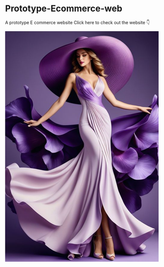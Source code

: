 # Prototype-Ecommerce-web
A prototype E commerce website
Click here to check out the website 👇






<a href="https://joshuawx.github.io/prototype-ecommerce-web/"> <img alt="Ecommerce website" src="https://github.com/JoshuaWX/prototype-ecommerce-web/blob/main/thumbnail.jpg" width="500" /> </a>
